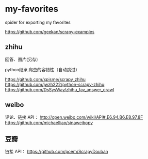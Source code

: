 # my-favorites
spider for exporting my favorites

https://github.com/geekan/scrapy-examples

## zhihu

回答、图片(另存)

python继承
爬虫的容错性（自动跳过）

https://github.com/xpisme/scrapy_zhihu
https://github.com/jwzh222/python-scrapy-zhihu
https://github.com/DsSysWay/zhihu_fav_answer_crawl

## weibo

评论、链接
API：
http://open.weibo.com/wiki/API#.E6.94.B6.E8.97.8F
https://github.com/michaelliao/sinaweibopy

## 豆瓣

链接
API：
https://github.com/poem/ScrapyDouban

